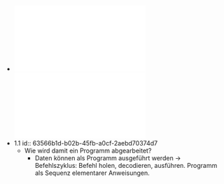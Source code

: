 - ![aufgabe-01.pdf](../assets/aufgabe-01_1666608124235_0.pdf)     ![rsbWS22-01.pdf](../assets/rsbWS22-01_1666608135177_0.pdf)
- 1.1
  id:: 63566b1d-b02b-45fb-a0cf-2aebd70374d7
	- Wie wird damit ein Programm abgearbeitet?
		- Daten können als Programm ausgeführt werden -> Befehlszyklus: Befehl holen, decodieren, ausführen. Programm als Sequenz elementarer Anweisungen.